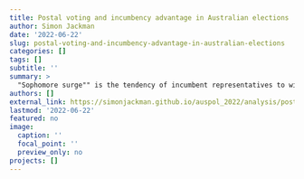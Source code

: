 ```yaml
---
title: Postal voting and incumbency advantage in Australian elections
author: Simon Jackman
date: '2022-06-22'
slug: postal-voting-and-incumbency-advantage-in-australian-elections
categories: []
tags: []
subtitle: ''
summary: >
  "Sophomore surge"" is the tendency of incumbent representatives to win more votes in their first bid for re-election relative to their preceding (and successful) candidacy as a challenger, as they acquire the advantages accruing to incumbents: name recognition and public-funded resources chief among them. Sophomore surge seems particularly pronounced for independents and in postal voting, a form of voting becoming more widely used in Australian federal elections. This implies larger incumbency advantages with respect to this form of voting.  We speculate that granting incumbents privileged access to a copy of the electoral roll that identifies postal voters (per §90B of the _Commonwealth Electoral Act_) — and incumbents' and major party experience in exploiting this information — is the source of this advantage, denied to new entrants to electoral marketplace.
authors: []
external_link: https://simonjackman.github.io/auspol_2022/analysis/postal_incumbency.html
lastmod: '2022-06-22'
featured: no
image:
  caption: ''
  focal_point: ''
  preview_only: no
projects: []
---
```

